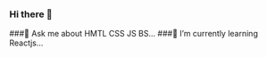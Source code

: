 ### Hi there 👋
###💬 Ask me about HMTL CSS JS BS...
###🌱 I’m currently learning Reactjs...

<!--
**nandha-techie/nandha-techie** is a ✨ _special_ ✨ repository because its `README.md` (this file) appears on your GitHub profile.

Here are some ideas to get you started:

- 🔭 I’m currently working on ...
 🌱 I’m currently learning Reactjs...
- 👯 I’m looking to collaborate on ...
- 🤔 I’m looking for help with ...
 💬 Ask me about HMTL CSS JS BS...
- 📫 How to reach me: ...
- 😄 Pronouns: ...
- ⚡ Fun fact: ...
-->
